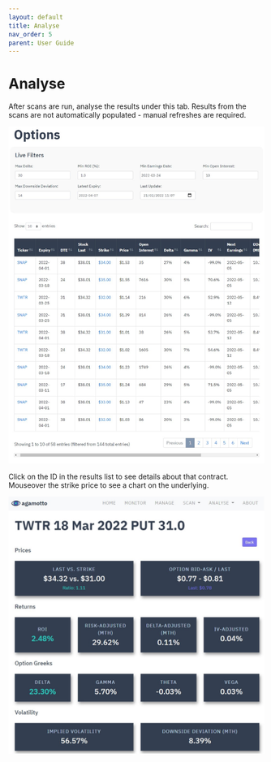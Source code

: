 ```yaml
---
layout: default
title: Analyse
nav_order: 5
parent: User Guide
---
```


# Analyse
After scans are run, analyse the results under this tab. Results from the scans are not automatically populated - manual refreshes are required.

<p align="center">
    <img src="https://raw.githubusercontent.com/chrischow/agamotto/main/screenshots/analyse-options.jpg">
</p>

Click on the ID in the results list to see details about that contract. Mouseover the strike price to see a chart on the underlying.

<p align="center">
    <img src="https://raw.githubusercontent.com/chrischow/agamotto/main/screenshots/analyse-detail.jpg">
</p>